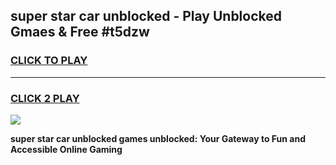 
## super star car unblocked - Play Unblocked Gmaes & Free #t5dzw
<h3>
<a href="https://news.freeplayer.one?title=super_star_car_unblocked&ref=24F">CLICK TO PLAY</a></h3>
<hr>

<h3>
<a href="https://news.freeplayer.one?title=super_star_car_unblocked&ref=24F">CLICK 2 PLAY</a>
  
</h3>

<a href="https://news.freeplayer.one?title=super_star_car_unblocked&ref=24F/"><img src="https://clearcache.store/games.png"></a>


**super star car unblocked games unblocked: Your Gateway to Fun and Accessible Online Gaming**
